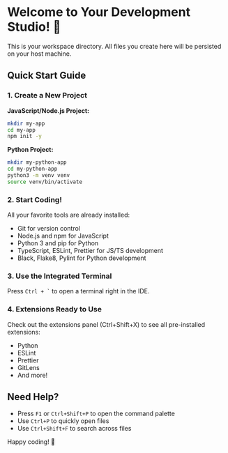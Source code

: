 # Welcome to Your Development Studio! 🎉

This is your workspace directory. All files you create here will be persisted on your host machine.

## Quick Start Guide

### 1. Create a New Project

**JavaScript/Node.js Project:**
```bash
mkdir my-app
cd my-app
npm init -y
```

**Python Project:**
```bash
mkdir my-python-app
cd my-python-app
python3 -m venv venv
source venv/bin/activate
```

### 2. Start Coding!

All your favorite tools are already installed:
- Git for version control
- Node.js and npm for JavaScript
- Python 3 and pip for Python
- TypeScript, ESLint, Prettier for JS/TS development
- Black, Flake8, Pylint for Python development

### 3. Use the Integrated Terminal

Press `` Ctrl + ` `` to open a terminal right in the IDE.

### 4. Extensions Ready to Use

Check out the extensions panel (Ctrl+Shift+X) to see all pre-installed extensions:
- Python
- ESLint
- Prettier
- GitLens
- And more!

## Need Help?

- Press `F1` or `Ctrl+Shift+P` to open the command palette
- Use `Ctrl+P` to quickly open files
- Use `Ctrl+Shift+F` to search across files

Happy coding! 🚀
